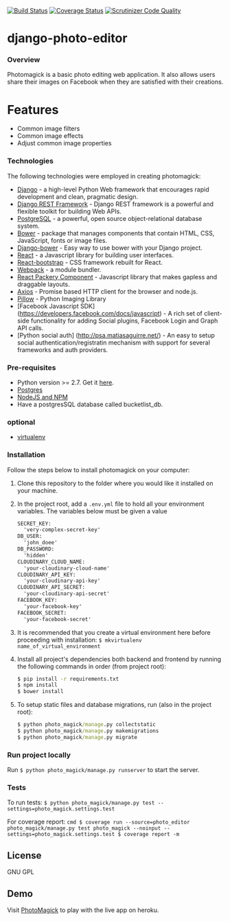 [![Build Status](https://travis-ci.org/andela-cdike/django-photo-editor.svg?branch=develop)](https://travis-ci.org/andela-cdike/django-photo-editor)
[![Coverage Status](https://coveralls.io/repos/github/andela-cdike/django-photo-editor/badge.svg?branch=develop)](https://coveralls.io/github/andela-cdike/django-photo-editor?branch=develop)
[![Scrutinizer Code Quality](https://scrutinizer-ci.com/g/andela-cdike/django-photo-editor/badges/quality-score.png?b=develop)](https://scrutinizer-ci.com/g/andela-cdike/django-photo-editor/?branch=develop)

# django-photo-editor

### Overview
Photomagick is a basic photo editing web application. It also allows users share their images on Facebook when they are satisfied with their creations.


# Features
+ Common image filters
+ Common image effects
+ Adjust common image properties


### Technologies
The following technologies were employed in creating photomagick:
+ [Django](https://www.djangoproject.com/) - a high-level Python Web framework that encourages rapid development and clean, pragmatic design.
+ [Django REST Framework](http://www.django-rest-framework.org/) - Django REST framework is a powerful and flexible toolkit for building Web APIs.
+ [PostgreSQL](https://www.postgresql.org/) - a powerful, open source object-relational database system.
+ [Bower](https://bower.io/) - package that manages components that contain HTML, CSS, JavaScript, fonts or image files.
+ [Django-bower](https://github.com/nvbn/django-bower) - Easy way to use bower with your Django project.
+ [React](https://facebook.github.io/react/) - a Javascript library for building user interfaces.
+ [React-bootstrap](https://react-bootstrap.github.io/) - CSS framework rebuilt for React.
+ [Webpack](https://webpack.github.io/) - a module bundler.
+ [React Packery Component](http://packery.metafizzy.co/) - Javascript library that makes gapless and draggable layouts.
+ [Axios](https://github.com/mzabriskie/axios) - Promise based HTTP client for the browser and node.js.
+ [Pillow](https://pillow.readthedocs.io/en/3.4.x/) - Python Imaging Library
+ [Facebook Javascript SDK] (https://developers.facebook.com/docs/javascript) - A rich set of client-side functionality for adding Social plugins, Facebook Login and Graph API calls.
+ [Python social auth] (http://psa.matiasaguirre.net/) - An easy to setup social authentication/registratin mechanism with support for several frameworks and auth providers.


### Pre-requisites
+ Python version >= 2.7. Get it [here](https://www.python.org/downloads/release/python-2711/).
+ [Postgres](https://www.postgresql.org/download/)
+ [NodeJS and NPM](https://docs.npmjs.com/getting-started/installing-node)
+ Have a postgresSQL database called bucketlist_db.

### optional
+ [virtualenv](https://virtualenv.pypa.io/en/stable/installation/)


### Installation
Follow the steps below to install photomagick on your computer:

1. Clone this repository to the folder where you would like it installed on your machine.
2. In the project root, add a `.env.yml` file to hold all your environment variables. The variables below must be given a value
    ```cmd
    SECRET_KEY:
      'very-complex-secret-key'
    DB_USER:
      'john_doee'
    DB_PASSWORD:
      'hidden'
    CLOUDINARY_CLOUD_NAME:
      'your-cloudinary-cloud-name'
    CLOUDINARY_API_KEY:
      'your-cloudinary-api-key'
    CLOUDINARY_API_SECRET:
      'your-cloudinary-api-secret'
    FACEBOOK_KEY:
      'your-facebook-key'
    FACEBOOK_SECRET:
      'your-facebook-secret'
    ```

3. It is recommended that you create a virtual environment here before proceeding with installation: 
    ```$ mkvirtualenv name_of_virtual_environment```

4. Install all project's dependencies both backend and frontend by running the following commands in order (from project root):
    ```cmd
    $ pip install -r requirements.txt
    $ npm install
    $ bower install
    ```

5. To setup static files and database migrations, run (also in the project root):
    ```cmd
    $ python photo_magick/manage.py collectstatic
    $ python photo_magick/manage.py makemigrations
    $ python photo_magick/manage.py migrate
    ```

### Run project locally
Run ```$ python photo_magick/manage.py runserver``` to start the server.

### Tests
To run tests:
    ```$ python photo_magick/manage.py test --settings=photo_magick.settings.test```

For coverage report:
    ```cmd
    $ coverage run --source=photo_editor photo_magick/manage.py test photo_magick --noinput --settings=photo_magick.settings.test
    $ coverage report -m
    ```

## License
GNU GPL

## Demo
Visit [PhotoMagick](https://photomagick.herokuapp.com/) to play with the live app on heroku.
